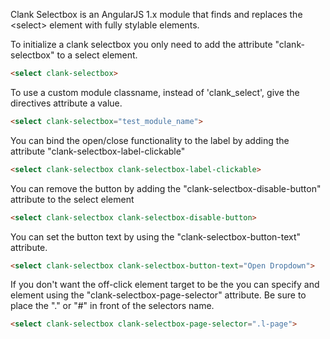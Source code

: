 Clank Selectbox is an AngularJS 1.x module that finds and replaces the &lt;select&gt; element with fully stylable elements.

To initialize a clank selectbox you only need to add the attribute "clank-selectbox" to a select element.
```html
<select clank-selectbox>
```
    
To use a custom module classname, instead of 'clank_select', give the directives attribute a value.
```html
<select clank-selectbox="test_module_name">
```
  
You can bind the open/close functionality to the label by adding the attribute "clank-selectbox-label-clickable"
```html
<select clank-selectbox clank-selectbox-label-clickable>
```

You can remove the button by adding the "clank-selectbox-disable-button" attribute to the select element
```html
<select clank-selectbox clank-selectbox-disable-button>
```

You can set the button text by using the "clank-selectbox-button-text" attribute.
```html
<select clank-selectbox clank-selectbox-button-text="Open Dropdown">
```

If you don't want the off-click element target to be the <body> you can specify and element using the "clank-selectbox-page-selector" attribute. Be sure to place the "." or "#" in front of the selectors name.
```html
<select clank-selectbox clank-selectbox-page-selector=".l-page">
```
  
  
